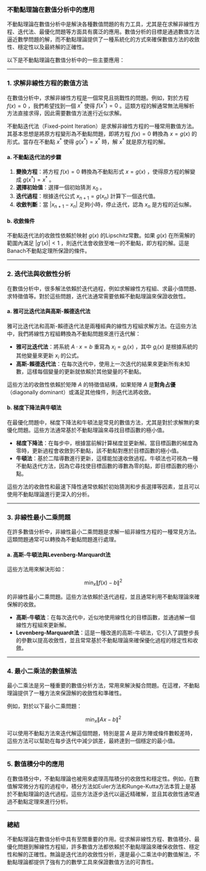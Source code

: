 ### **不動點理論在數值分析中的應用**

不動點理論在數值分析中是解決各種數值問題的有力工具，尤其是在求解非線性方程、迭代法、最優化問題等方面具有廣泛的應用。數值分析的目標是通過數值方法逼近數學問題的解，而不動點理論提供了一種系統化的方式來確保數值方法的收斂性、穩定性以及最終解的正確性。

以下是不動點理論在數值分析中的一些主要應用：

---

### **1. 求解非線性方程的數值方法**

在數值分析中，求解非線性方程是一個常見且挑戰性的問題。例如，對於方程  $`f(x) = 0`$ ，我們希望找到一個  $`x^*`$  使得  $`f(x^*) = 0`$ 。這類方程的解通常無法用解析方法直接求得，因此需要數值方法進行近似求解。

不動點迭代法（Fixed-point Iteration）是求解非線性方程的一種常用數值方法。其基本思想是將原方程變形為不動點問題，即將方程  $`f(x) = 0`$  轉換為  $`x = g(x)`$  的形式。當存在不動點  $`x^*`$  使得  $`g(x^*) = x^*`$  時，解  $`x^*`$  就是原方程的解。

#### **a. 不動點迭代法的步驟**

1. **變換方程**：將方程  $`f(x) = 0`$  轉換為不動點形式  $`x = g(x)`$ ，使得原方程的解變成  $`g(x^*) = x^*`$ 。
2. **選擇初始值**：選擇一個初始猜測  $`x_0`$ 。
3. **迭代過程**：根據迭代公式  $`x_{n+1} = g(x_n)`$  計算下一個迭代值。
4. **收斂判斷**：當  $`|x_{n+1} - x_n|`$  足夠小時，停止迭代，認為  $`x_n`$  是方程的近似解。

#### **b. 收斂條件**

不動點迭代法的收斂性依賴於映射  $`g(x)`$  的Lipschitz常數。如果  $`g(x)`$  在所需解的範圍內滿足  $`|g'(x)| < 1`$ ，則迭代法會收斂至唯一的不動點，即方程的解。這是Banach不動點定理所保證的條件。

---

### **2. 迭代法與收斂性分析**

在數值分析中，很多解法依賴於迭代過程，例如求解線性方程組、求最小值問題、求特徵值等。對於這些問題，迭代法通常需要依賴不動點理論來保證收斂性。

#### **a. 雅可比迭代法與高斯-賴德迭代法**

雅可比迭代法和高斯-賴德迭代法是兩種經典的線性方程組求解方法。在這些方法中，我們將線性方程組轉換為不動點問題來進行迭代解：

- **雅可比迭代法**：將系統  $`A \cdot x = b`$  重寫為  $`x_i = g_i(x)`$ ，其中  $`g_i(x)`$  是根據系統的其他變量來更新  $`x_i`$  的公式。
- **高斯-賴德迭代法**：在每次迭代中，使用上一次迭代的結果來更新所有未知數，這樣每個變量的更新就依賴於其他變量的不動點。

這些方法的收斂性依賴於矩陣  $`A`$  的特徵值結構，如果矩陣  $`A`$  是**對角占優**（diagonally dominant）或滿足其他條件，則迭代法將收斂。

#### **b. 梯度下降法與牛頓法**

在最優化問題中，梯度下降法和牛頓法是常見的數值方法，尤其是對於求解無約束優化問題。這些方法通常基於不動點理論來尋找目標函數的極小值。

- **梯度下降法**：在每步中，根據當前解計算梯度並更新解。當目標函數的梯度為零時，更新過程會收斂到不動點，該不動點對應於目標函數的極小值。
- **牛頓法**：基於二階導數進行更新，這樣能加速收斂過程。牛頓法也可視為一種不動點迭代方法，因為它尋找使目標函數的導數為零的點，即目標函數的極小點。

這些方法的收斂性和最速下降性通常依賴於初始猜測和步長選擇等因素，並且可以使用不動點理論進行更深入的分析。

---

### **3. 非線性最小二乘問題**

在許多數值分析中，非線性最小二乘問題是求解一組非線性方程的一種常見方法。這類問題通常可以轉換為不動點問題進行處理。

#### **a. 高斯-牛頓法與Levenberg-Marquardt法**

這些方法用來解決形如：

```math
\min_x \| f(x) - b \|^2
```

的非線性最小二乘問題。這些方法依賴於迭代過程，並且通常利用不動點理論來確保解的收斂。

- **高斯-牛頓法**：在每次迭代中，近似地使用線性化的目標函數，並通過解一個線性方程組來更新解。
- **Levenberg-Marquardt法**：這是一種改進的高斯-牛頓法，它引入了調整步長的參數以提高收斂性，並且常常基於不動點理論來確保優化過程的穩定性和收斂。

---

### **4. 最小二乘法的數值解法**

最小二乘法是另一種重要的數值分析方法，常用來解決擬合問題。在這裡，不動點理論提供了一種方法來保證解的收斂性和準確性。

例如，對於以下最小二乘問題：

```math
\min_x \| A x - b \|^2
```

可以使用不動點方法來迭代解這個問題，特別是當  $`A`$  是非方陣或條件數較差時，這些方法可以幫助在每步迭代中減少誤差，最終達到一個穩定的最小值。

---

### **5. 數值積分中的應用**

在數值積分中，不動點理論也被用來處理高階積分的收斂性和穩定性。例如，在數值解常微分方程的過程中，積分方法如Euler方法和Runge-Kutta方法本質上是基於不動點理論的迭代過程。這些方法逐步迭代以逼近精確解，並且其收斂性通常通過不動點定理來進行分析。

---

### **總結**

不動點理論在數值分析中具有至關重要的作用。從求解非線性方程、數值積分、最優化問題到解線性方程組，許多數值方法都依賴於不動點理論來確保收斂性、穩定性和解的正確性。無論是迭代法的收斂性分析，還是最小二乘法中的數值解法，不動點理論都提供了強有力的數學工具來保證數值方法的可靠性。